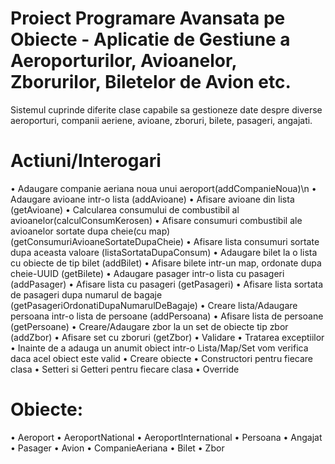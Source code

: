 # Proiect Programare Avansata pe Obiecte - Aplicatie de Gestiune a Aeroporturilor, Avioanelor, Zborurilor, Biletelor de Avion etc.

Sistemul cuprinde diferite clase capabile sa gestioneze date despre diverse aeroporturi, companii aeriene, avioane, zboruri, bilete, pasageri, angajati.

# Actiuni/Interogari
• Adaugare companie aeriana noua unui aeroport(addCompanieNoua)\n
• Adaugare avioane intr-o lista (addAvioane)
• Afisare avioane din lista (getAvioane)
• Calcularea consumului de combustibil al avioanelor(calculConsumKerosen)
• Afisare consumuri combustibil ale avioanelor sortate dupa cheie(cu map) (getConsumuriAvioaneSortateDupaCheie)
• Afisare lista consumuri sortate dupa aceasta valoare (listaSortataDupaConsum)
• Adaugare bilet la o lista cu obiecte de tip bilet (addBilet)
• Afisare bilete intr-un map, ordonate dupa cheie-UUID (getBilete)
• Adaugare pasager intr-o lista cu pasageri (addPasager)
• Afisare lista cu pasageri (getPasageri)
• Afisare lista sortata de pasageri dupa numarul de bagaje (getPasageriOrdonatiDupaNumarulDeBagaje)
• Creare lista/Adaugare persoana intr-o lista de persoane (addPersoana)
• Afisare lista de persoane (getPersoane)
• Creare/Adaugare zbor la un set de obiecte tip zbor (addZbor)
• Afisare set cu zboruri (getZbor)
• Validare
• Tratarea exceptiilor
• Inainte de a adauga un anumit obiect intr-o Lista/Map/Set vom verifica daca acel obiect este valid
• Creare obiecte
• Constructori pentru fiecare clasa
• Setteri si Getteri pentru fiecare clasa
• Override

# Obiecte:
• Aeroport 
    • AeroportNational
    • AeroportInternational
• Persoana 
    • Angajat
    • Pasager
• Avion
• CompanieAeriana
• Bilet
• Zbor



